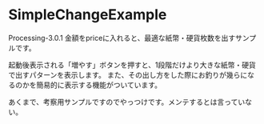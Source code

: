 # SimpleChangeExample
Processing-3.0.1
金額をpriceに入れると、最適な紙幣・硬貨枚数を出すサンプルです。

起動後表示される「増やす」ボタンを押すと、1段階だけより大きな紙幣・硬貨で出すパターンを表示します。
また、その出し方をした際にお釣りが幾らになるのかを簡易的に表示する機能がついています。

あくまで、考察用サンプルですのでやっつけです。メンテするとは言っていない。
